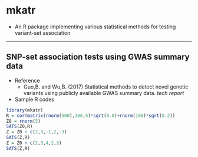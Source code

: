# mkatr
 - An R package implementing various statistical methods for testing variant-set association

------
## SNP-set association tests using GWAS summary data
 - Reference
    - Guo,B. and Wu,B. (2017) Statistical methods to detect novel genetic variants using publicly available GWAS summary data. *tech report*
 - Sample R codes
 ```r
 library(mkatr)
 R = cor(matrix(rnorm(500),100,5)*sqrt(0.8)+rnorm(100)*sqrt(0.2))
 Z0 = rnorm(5)
 SATS(Z0,R)
 Z = Z0 + c(2,3,-1,2,-3)
 SATS(Z,R)
 Z = Z0 + c(2,3,4,2,3)
 SATS(Z,R)
   ```
